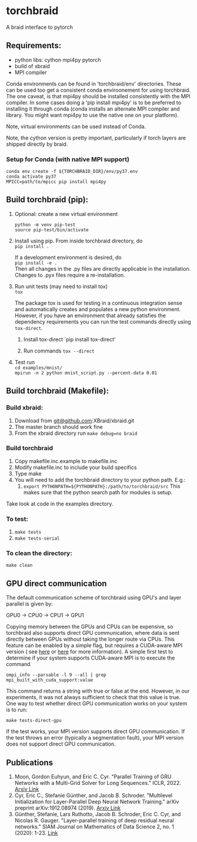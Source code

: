 # torchbraid

A braid interface to pytorch

## Requirements:
  + python libs:
    cython
    mpi4py
    pytorch
  + build of xbraid
  + MPI compiler

Conda environments can be found in 'torchbraid/env' directories. These can be used too get a consistent conda enviroonement
for using torchbraid. The one caveat, is that mpi4py should be installed consistently with the MPI compiler. In some cases
doing a 'pip install mpi4py' is to be preferred to installing it through conda (conda installs an alternate MPI compiler and
library. You might want mpi4py to use the native one on your platform).

Note, virtual environments can be used instead of Conda.

Note, the cython version is pretty important, particularly if torch layers are shipped directly by braid.

### Setup for Conda (with native MPI support)
  
  ```
  conda env create -f ${TORCHBRAID_DIR}/env/py37.env
  conda activate py37
  MPICC=path/to/mpicc pip install mpi4py
  ```
## Build torchbraid (pip):

1. Optional: create a new virtual environment

   `python -m venv pip-test`  
   `source pip-test/bin/activate`

1. Install using pip.  From inside torchbraid directory, do  
  `pip install .`

    If a development environment is desired, do  
    `pip install -e .`  
    Then all changes in the .py files are directly applicable in the
    installation. Changes to .pyx files require a re-installation.

1. Run unit tests (may need to install tox)  
  `tox`

    The package tox is used for testing in a continuous integration sense and automatically
    creates and populates a new python environment. However, if you have an environment that
    already satisfies the dependency requirements you can run the test commands directly
    using `tox-direct`. 

    1. Install tox-direct
      `pip install tox-direct'

    1. Run commands
      `tox --direct`

1. Test run  
 `cd examples/mnist/`  
 `mpirun -n 2 python mnist_script.py --percent-data 0.01`

## Build torchbraid (Makefile):

### Build xbraid:
  1. Download from git@github.com:XBraid/xbraid.git
  1. The master branch should work fine
  1. From the xbraid directory run `make debug=no braid`


### Build torchbraid
  1. Copy makefile.inc.example to makefile.inc 
  1. Modify makefile.inc to include your build specifics
  1. Type make
  1. You will need to add the torchbraid directory to your python path. E.g.:
     1. `export PYTHONPATH=${PYTHONPATH}:/path/to/torchbraid/src`
    This makes sure that the python search path for modules is setup.

Take look at code in the examples directory.

### To test:

 1. `make tests`
 1. `make tests-serial`

### To clean the directory:

   `make clean`

## GPU direct communication

The default communication scheme of torchbraid using GPU's and layer parallel is given by: 

GPU0 -> CPU0 -> CPU1 -> GPU1

Copying memory between the GPUs and CPUs can be expensive, so torchbraid also supports direct GPU communication, where 
data is sent directly between GPUs without taking the longer route via CPUs. This feature can be enabled by a simple 
flag, but requires a CUDA-aware MPI version ( see [here](https://developer.nvidia.com/blog/introduction-cuda-aware-mpi/)
or [here](https://www.open-mpi.org/faq/?category=runcuda) for more information). A simple first test to determine if 
your system supports CUDA-aware MPI is to execute the command

`ompi_info --parsable -l 9 --all | grep mpi_built_with_cuda_support:value`

This command returns a string with true or false at the end. However, in our experiments, it was not always sufficient 
to check that this value is true. One way to test whether direct GPU communication works on your system is to run:

`make tests-direct-gpu`

If the test works, your MPI version supports direct GPU communication. If the test throws an error (typically a 
segmentation fault), your MPI version does not support direct GPU communication.

## Publications

1. Moon, Gordon Euhyun, and Eric C. Cyr. "Parallel Training of GRU Networks with a Multi-Grid Solver for Long Sequences." ICLR, 2022. [Arxiv Link](https://arxiv.org/abs/2203.04738)
1. Cyr, Eric C., Stefanie Günther, and Jacob B. Schroder. "Multilevel Initialization for Layer-Parallel Deep Neural Network Training." arXiv preprint arXiv:1912.08974 (2019). [Arxiv Link](https://arxiv.org/pdf/1912.08974)
1.  Günther, Stefanie, Lars Ruthotto, Jacob B. Schroder, Eric C. Cyr, and Nicolas R. Gauger. "Layer-parallel training of deep residual neural networks." SIAM Journal on Mathematics of Data Science 2, no. 1 (2020): 1-23. [Link](https://epubs.siam.org/doi/pdf/10.1137/19M1247620)

